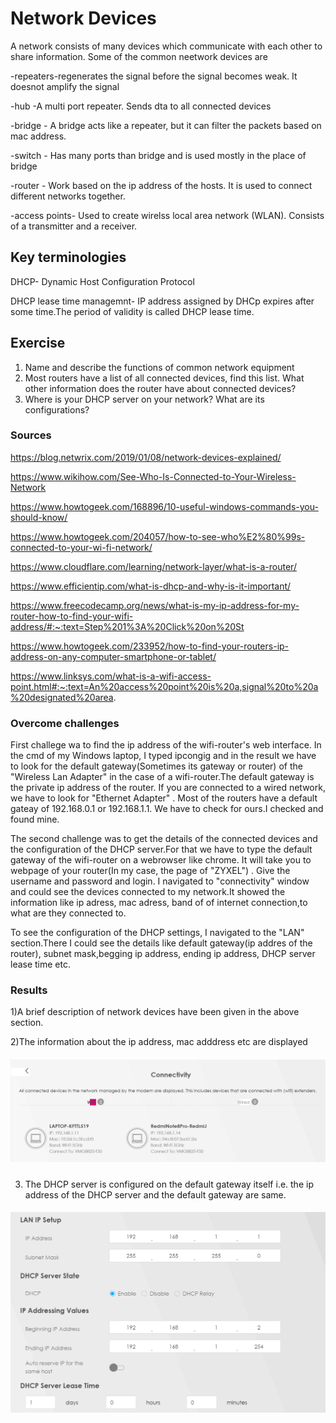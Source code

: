 #  Network Devices
A network consists of many devices which communicate with each other to share information. Some of the common neetwork devices are

-repeaters-regenerates the signal before the signal becomes weak. It doesnot amplify the signal

-hub -A multi port repeater. Sends dta to all connected devices

-bridge - A bridge acts like a repeater, but it can filter the packets based on mac address.

-switch - Has many ports than bridge and is used mostly in the place of bridge

-router - Work based on the ip address of the hosts. It is used to connect different networks together.

-access points- Used to create wirelss local area network (WLAN). Consists of  a transmitter and a receiver.


## Key terminologies
DHCP- Dynamic Host Configuration Protocol

DHCP lease time managemnt- IP address assigned by DHCp expires after some time.The period of validity is called DHCP lease time.   
  
## Exercise

1. Name and describe the functions of common network equipment
2. Most routers have a list of all connected devices, find this list. What other information does the router have about connected devices?
3. Where is your DHCP server on your network? What are its configurations?

### Sources

https://blog.netwrix.com/2019/01/08/network-devices-explained/

https://www.wikihow.com/See-Who-Is-Connected-to-Your-Wireless-Network

https://www.howtogeek.com/168896/10-useful-windows-commands-you-should-know/

https://www.howtogeek.com/204057/how-to-see-who%E2%80%99s-connected-to-your-wi-fi-network/

https://www.cloudflare.com/learning/network-layer/what-is-a-router/

https://www.efficientip.com/what-is-dhcp-and-why-is-it-important/

https://www.freecodecamp.org/news/what-is-my-ip-address-for-my-router-how-to-find-your-wifi-address/#:~:text=Step%201%3A%20Click%20on%20St

https://www.howtogeek.com/233952/how-to-find-your-routers-ip-address-on-any-computer-smartphone-or-tablet/

https://www.linksys.com/what-is-a-wifi-access-point.html#:~:text=An%20access%20point%20is%20a,signal%20to%20a%20designated%20area.


### Overcome challenges
First challege wa to find the ip address of the wifi-router's web interface. In the cmd of my Windows laptop, I typed ipcongig and in the result we have to look for the default gateway(Sometimes its gateway or router) of the "Wireless Lan Adapter" in the case of a wifi-router.The default gateway is the private ip address of the router. If you are connected to a wired network, we have to look for "Ethernet Adapter" . Most of the routers have a default gateay of 192.168.0.1 or 192.168.1.1. We have to check for ours.I checked and found mine.

The second challenge was to get the details of the connected devices and the configuration of the DHCP server.For that we have to type the default gateway of the wifi-router on a webrowser like chrome. It will take you to webpage of your router(In my case, the page of "ZYXEL") . Give the username and password and login. I navigated to "connectivity" window and could see the devices connected to my network.It showed the information like ip adress, mac adress, band of of internet connection,to what are they connected to. 

To see the configuration of the DHCP settings, I navigated to the "LAN" section.There I could see the details like default gateway(ip addres  of the router), subnet mask,begging ip address, ending ip address, DHCP server lease time etc.


### Results

1)A brief description of network devices have been given in the above section.

2)The information about the ip address, mac adddress etc are displayed

##### ![NTW-02-ConnectedDevices](https://github.com/Techgrounds-Cloud-9/cloud-9-jsm-1985/blob/main/00_includes/Week-02/NTW/NTW-02-01-ConnectedDevices.PNG)

3) The DHCP server is configured on the default gateway itself i.e. the ip address of the DHCP server and the default gateway are same.
##### ![NTW-02-DHCP-Config](https://github.com/Techgrounds-Cloud-9/cloud-9-jsm-1985/blob/main/00_includes/Week-02/NTW/NTW-02-02-DHCP-Config.PNG)








